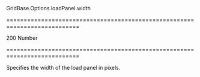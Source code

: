 <!--id-->GridBase.Options.loadPanel.width<!--/id-->
===========================================================================
<!--default-->200<!--/default-->
<!--type-->Number<!--/type-->
===========================================================================

<!--shortDescription-->
Specifies the width of the load panel in pixels.
<!--/shortDescription-->

<!--fullDescription-->

<!--/fullDescription-->